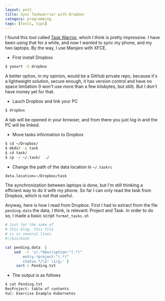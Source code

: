 ```yaml
---
layout: post
title: Sync Taskwarrior with Dropbox
category: programming
tags: [tools, tips]
---
```


I found this tool called [Task Warrior](https://taskwarrior.org/), which I think is pretty impressive. 
I have been using that for a while,  and now I wanted to sync my phone, and my two laptops.  By the way, I use Manjaro with XFCE.


- First install Dropbox 

```sh
$ yaourt -S dropbox
```

A better option, in my opinion,  would be a GitHub private repo, because it's a lightweight solution, secure enough, it has version control and have no space limitation (I won't use more than a few kilobytes, but still). But I don't have money yet for that. 

- Lauch Dropbox and link your PC

```sh
$ dropbox 
```

A tab will be opened in your browser, and from there you just log in and the PC will be linked.

- Move tasks information to Dropbox

```sh
$ cd ~/Dropbox/
$ mkdir -p task
$ cd task/
$ cp -r ~/.task/  ./
```

- Change the path of the data location in `~/.taskrc` 

```sh
data.location=~/Dropbox/task
``` 

The synchronization between laptops is done, but I'm still thinking a efficient way to do it with my phone. So far I can only read the task from Dropbox, which is not that useful. 

 Anyway, here is how I read from Dropbox. First I had to extract from the file `pending.data` the data, I think, is relevant: Project and Task. In order to do so, I made a basic script `format_tasks.sh`

```bash
# Just for the sake of
# this blog, this file
# is in several lines
#!/bin/bash

cat pending.data  | 
    sed  -r 's/.*description:"(.*)" 
        entry.*project:"(.*)" 
        status.*/\2: \1/g;' |
     sort > Pending.txt
```

- The output is as follows

```sh
$ cat Pending.txt 
ResProject: table of contents
VuC: Exercise Example Kubernetes
```




 

